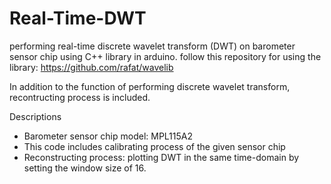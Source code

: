 # Real-Time-DWT
performing real-time discrete wavelet transform (DWT) on barometer sensor chip using C++ library in arduino. 
follow this repository for using the library: https://github.com/rafat/wavelib

In addition to the function of performing discrete wavelet transform, recontructing process is included. 

Descriptions 
* Barometer sensor chip model: MPL115A2 
* This code includes calibrating process of the given sensor chip 
* Reconstructing process: plotting DWT in the same time-domain by setting the window size of 16. 
